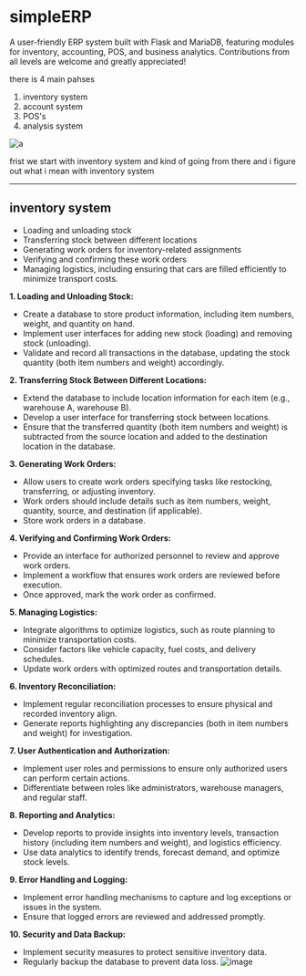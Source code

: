 # simpleERP
A user-friendly ERP system built with Flask and MariaDB, featuring modules for inventory, accounting, POS, and business analytics. Contributions from all levels are welcome and greatly appreciated!

there is 4 main pahses 
1. inventory system
1. account system
1. POS's
1. analysis system

![a](https://github.com/MhmedRjb/simpleERP/assets/72052305/81343208-4c54-4725-a6ff-c6ff14772cbe)

frist we start with inventory system and kind of going from there
and i figure out what i mean with inventory system

---------
## inventory system 
- Loading and unloading stock
- Transferring stock between different locations
- Generating work orders for inventory-related assignments
- Verifying and confirming these work orders
- Managing logistics, including ensuring that cars are filled efficiently to minimize transport costs.
  
**1. Loading and Unloading Stock:**

  - Create a database to store product information, including item numbers, weight, and quantity on hand.
  - Implement user interfaces for adding new stock (loading) and removing stock (unloading).
  - Validate and record all transactions in the database, updating the stock quantity (both item numbers and weight) accordingly.

**2. Transferring Stock Between Different Locations:**

- Extend the database to include location information for each item (e.g., warehouse A, warehouse B).
- Develop a user interface for transferring stock between locations.
- Ensure that the transferred quantity (both item numbers and weight) is subtracted from the source location and added to the destination location in the database.

**3. Generating Work Orders:**
  - Allow users to create work orders specifying tasks like restocking, transferring, or adjusting inventory.
  - Work orders should include details such as item numbers, weight, quantity, source, and destination (if applicable).
  - Store work orders in a database.

**4. Verifying and Confirming Work Orders:**

  - Provide an interface for authorized personnel to review and approve work orders.
  - Implement a workflow that ensures work orders are reviewed before execution.
  - Once approved, mark the work order as confirmed.

**5. Managing Logistics:**

  - Integrate algorithms to optimize logistics, such as route planning to minimize transportation costs.
  - Consider factors like vehicle capacity, fuel costs, and delivery schedules.
  - Update work orders with optimized routes and transportation details.

**6. Inventory Reconciliation:**

  - Implement regular reconciliation processes to ensure physical and recorded inventory align.
  - Generate reports highlighting any discrepancies (both in item numbers and weight) for investigation.

**7. User Authentication and Authorization:**

  - Implement user roles and permissions to ensure only authorized users can perform certain actions.
  - Differentiate between roles like administrators, warehouse managers, and regular staff.

**8. Reporting and Analytics:**

  - Develop reports to provide insights into inventory levels, transaction history (including item numbers and weight), and logistics efficiency.
  - Use data analytics to identify trends, forecast demand, and optimize stock levels.

**9. Error Handling and Logging:**

  - Implement error handling mechanisms to capture and log exceptions or issues in the system.
  - Ensure that logged errors are reviewed and addressed promptly.

**10. Security and Data Backup:**

  - Implement security measures to protect sensitive inventory data.
  - Regularly backup the database to prevent data loss.
![image](https://github.com/MhmedRjb/simpleERP/assets/72052305/6558b616-89d8-4a34-8e70-e8924cfc7777)
